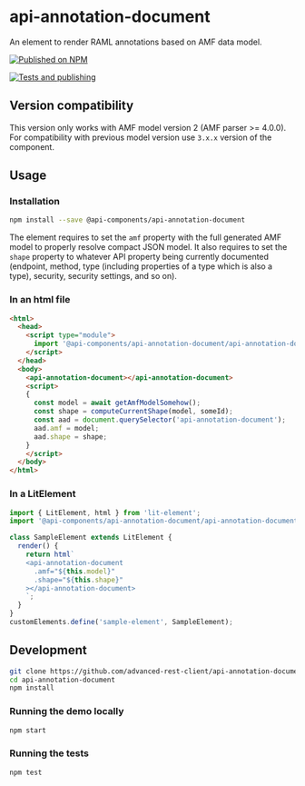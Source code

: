 # api-annotation-document

An element to render RAML annotations based on AMF data model.

[![Published on NPM](https://img.shields.io/npm/v/@api-components/api-annotation-document.svg)](https://www.npmjs.com/package/@api-components/api-annotation-document)

[![Tests and publishing](https://github.com/advanced-rest-client/api-annotation-document/actions/workflows/deployment.yml/badge.svg)](https://github.com/advanced-rest-client/api-annotation-document/actions/workflows/deployment.yml)

## Version compatibility

This version only works with AMF model version 2 (AMF parser >= 4.0.0).
For compatibility with previous model version use `3.x.x` version of the component.

## Usage

### Installation

```sh
npm install --save @api-components/api-annotation-document
```

The element requires to set the `amf` property with the full generated AMF model to properly resolve compact JSON model. It also requires to set the `shape` property to whatever API property being currently documented (endpoint, method, type (including properties of a type which is also a type), security, security settings, and so on).

### In an html file

```html
<html>
  <head>
    <script type="module">
      import '@api-components/api-annotation-document/api-annotation-document.js';
    </script>
  </head>
  <body>
    <api-annotation-document></api-annotation-document>
    <script>
    {
      const model = await getAmfModelSomehow();
      const shape = computeCurrentShape(model, someId);
      const aad = document.querySelector('api-annotation-document');
      aad.amf = model;
      aad.shape = shape;
    }
    </script>
  </body>
</html>
```

### In a LitElement

```js
import { LitElement, html } from 'lit-element';
import '@api-components/api-annotation-document/api-annotation-document.js';

class SampleElement extends LitElement {
  render() {
    return html`
    <api-annotation-document
      .amf="${this.model}"
      .shape="${this.shape}"
    ></api-annotation-document>
    `;
  }
}
customElements.define('sample-element', SampleElement);
```

## Development

```sh
git clone https://github.com/advanced-rest-client/api-annotation-document
cd api-annotation-document
npm install
```

### Running the demo locally

```sh
npm start
```

### Running the tests

```sh
npm test
```
